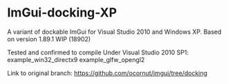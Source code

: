 # ImGui-docking-XP
A variant of dockable ImGui for Visual Studio 2010 and Windows XP.
Based on version 1.89.1 WIP (18902)


Tested and confirmed to compile Under Visual Studio 2010 SP1:
example_win32_directx9
example_glfw_opengl2


Link to original branch:
https://github.com/ocornut/imgui/tree/docking
